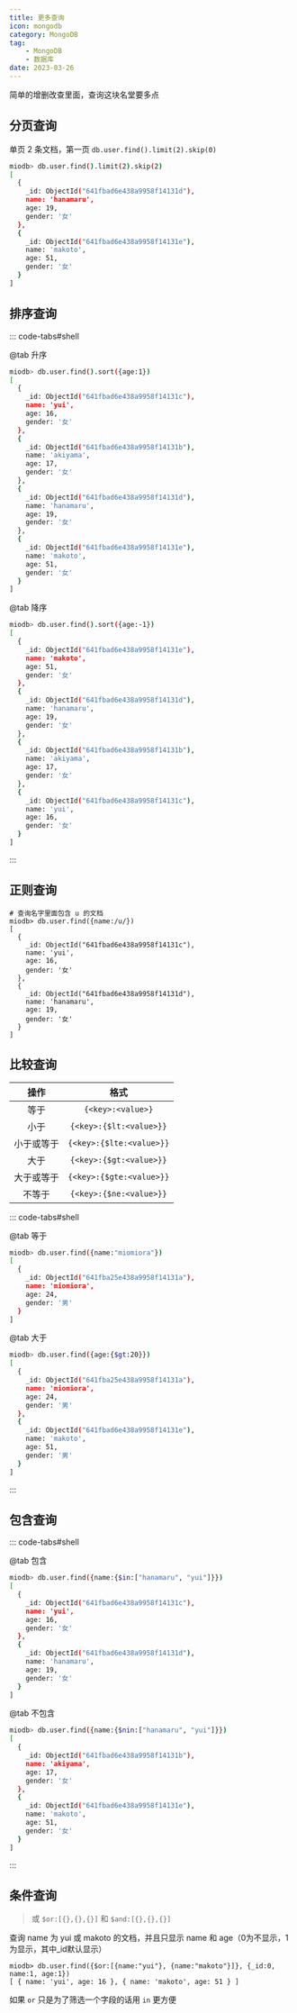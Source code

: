 ```yaml
---
title: 更多查询
icon: mongodb
category: MongoDB
tag:
    - MongoDB
    - 数据库
date: 2023-03-26
---
```


简单的增删改查里面，查询这块名堂要多点

## 分页查询

单页 2 条文档，第一页 `db.user.find().limit(2).skip(0)`

```bash
miodb> db.user.find().limit(2).skip(2)
[
  {
    _id: ObjectId("641fbad6e438a9958f14131d"),
    name: 'hanamaru',
    age: 19,
    gender: '女'
  },
  {
    _id: ObjectId("641fbad6e438a9958f14131e"),
    name: 'makoto',
    age: 51,
    gender: '女'
  }
]
```



## 排序查询

::: code-tabs#shell

@tab 升序

```bash
miodb> db.user.find().sort({age:1})
[
  {
    _id: ObjectId("641fbad6e438a9958f14131c"),
    name: 'yui',
    age: 16,
    gender: '女'
  },
  {
    _id: ObjectId("641fbad6e438a9958f14131b"),
    name: 'akiyama',
    age: 17,
    gender: '女'
  },
  {
    _id: ObjectId("641fbad6e438a9958f14131d"),
    name: 'hanamaru',
    age: 19,
    gender: '女'
  },
  {
    _id: ObjectId("641fbad6e438a9958f14131e"),
    name: 'makoto',
    age: 51,
    gender: '女'
  }
]
```

@tab 降序

```bash
miodb> db.user.find().sort({age:-1})
[
  {
    _id: ObjectId("641fbad6e438a9958f14131e"),
    name: 'makoto',
    age: 51,
    gender: '女'
  },
  {
    _id: ObjectId("641fbad6e438a9958f14131d"),
    name: 'hanamaru',
    age: 19,
    gender: '女'
  },
  {
    _id: ObjectId("641fbad6e438a9958f14131b"),
    name: 'akiyama',
    age: 17,
    gender: '女'
  },
  {
    _id: ObjectId("641fbad6e438a9958f14131c"),
    name: 'yui',
    age: 16,
    gender: '女'
  }
]
```
:::

## 正则查询

```shell
# 查询名字里面包含 u 的文档
miodb> db.user.find({name:/u/})
[
  {
    _id: ObjectId("641fbad6e438a9958f14131c"),
    name: 'yui',
    age: 16,
    gender: '女'
  },
  {
    _id: ObjectId("641fbad6e438a9958f14131d"),
    name: 'hanamaru',
    age: 19,
    gender: '女'
  }
]
```

## 比较查询


|  操作   |                   格式                    |
|:-----:|:---------------------------------------:|
|  等于   |           	`{<key>:<value>}`            |
|  小于   |         `{<key>:{$lt:<value>}}`         |
| 小于或等于 |        `{<key>:{$lte:<value>}}`         |
|  大于   |         `{<key>:{$gt:<value>}}`         |
| 大于或等于 |        `{<key>:{$gte:<value>}}`         |
|  不等于  |         `{<key>:{$ne:<value>}}`         |

::: code-tabs#shell

@tab 等于

```bash
miodb> db.user.find({name:"miomiora"})
[
  {
    _id: ObjectId("641fba25e438a9958f14131a"),
    name: 'miomiora',
    age: 24,
    gender: '男'
  }
]
```

@tab 大于

```bash
miodb> db.user.find({age:{$gt:20}})
[
  {
    _id: ObjectId("641fba25e438a9958f14131a"),
    name: 'miomiora',
    age: 24,
    gender: '男'
  },
  {
    _id: ObjectId("641fbad6e438a9958f14131e"),
    name: 'makoto',
    age: 51,
    gender: '男'
  }
]
```
:::


## 包含查询


::: code-tabs#shell

@tab 包含

```bash
miodb> db.user.find({name:{$in:["hanamaru", "yui"]}})
[
  {
    _id: ObjectId("641fbad6e438a9958f14131c"),
    name: 'yui',
    age: 16,
    gender: '女'
  },
  {
    _id: ObjectId("641fbad6e438a9958f14131d"),
    name: 'hanamaru',
    age: 19,
    gender: '女'
  }
]
```

@tab 不包含
```bash
miodb> db.user.find({name:{$nin:["hanamaru", "yui"]}})
[
  {
    _id: ObjectId("641fbad6e438a9958f14131b"),
    name: 'akiyama',
    age: 17,
    gender: '女'
  },
  {
    _id: ObjectId("641fbad6e438a9958f14131e"),
    name: 'makoto',
    age: 51,
    gender: '女'
  }
]
```

:::



## 条件查询

> 或 `$or:[{},{},{}]` 和 `$and:[{},{},{}]`

查询 name 为 yui 或 makoto 的文档，并且只显示 name 和 age（0为不显示，1为显示，其中_id默认显示）
```shell :no-line-numbers
miodb> db.user.find({$or:[{name:"yui"}, {name:"makoto"}]}, {_id:0, name:1, age:1})
[ { name: 'yui', age: 16 }, { name: 'makoto', age: 51 } ]
```
如果 `or` 只是为了筛选一个字段的话用 `in` 更方便